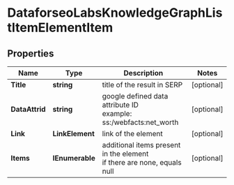 # DataforseoLabsKnowledgeGraphListItemElementItem


## Properties

| Name | Type | Description | Notes |
|------------ | ------------- | ------------- | -------------|
**Title** | **string** | title of the result in SERP |[optional]|
**DataAttrid** | **string** | google defined data attribute ID<br>example:<br>ss:/webfacts:net_worth |[optional]|
**Link** | **LinkElement** | link of the element |[optional]|
**Items** | **IEnumerable<KnowledgeGraphListElement>** | additional items present in the element<br>if there are none, equals null |[optional]|
